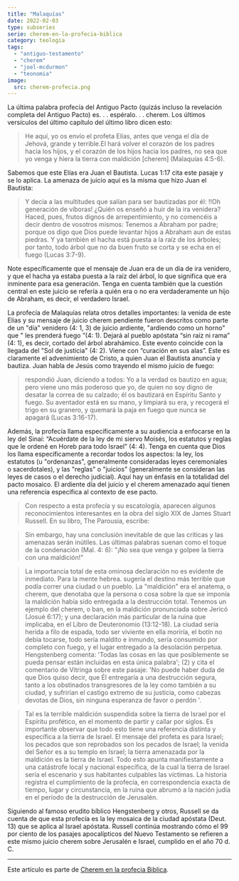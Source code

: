 ```yaml
---
title: "Malaquías"
date: 2022-02-03
type: subseries
serie: cherem-en-la-profecia-biblica
category: teologia
tags:
  - "antiguo-testamento"
  - "cherem"
  - "joel-mcdurmon"
  - "teonomia"
image:
  src: cherem-profecia.png
---
```


La última palabra profecía del Antiguo Pacto (quizás incluso la revelación completa del Antiguo Pacto) es. . . espéralo. . . cherem. Los últimos versículos del último capítulo del último libro dicen esto:

> He aquí, yo os envío el profeta Elías, antes que venga el día de Jehová, grande y terrible.El hará volver el corazón de los padres hacia los hijos, y el corazón de los hijos hacia los padres, no sea que yo venga y hiera la tierra con maldición \[cherem\] (Malaquías 4:5-6).

Sabemos que este Elías era Juan el Bautista. Lucas 1:17 cita este pasaje y se lo aplica. La amenaza de juicio aquí es la misma que hizo Juan el Bautista:

> Y decía a las multitudes que salían para ser bautizadas por él: !!Oh generación de víboras! ¿Quién os enseñó a huir de la ira venidera? Haced, pues, frutos dignos de arrepentimiento, y no comencéis a decir dentro de vosotros mismos: Tenemos a Abraham por padre; porque os digo que Dios puede levantar hijos a Abraham aun de estas piedras. Y ya también el hacha está puesta a la raíz de los árboles; por tanto, todo árbol que no da buen fruto se corta y se echa en el fuego (Lucas 3:7-9).

Note específicamente que el mensaje de Juan era de un día de ira venidero, y que el hacha ya estaba puesta a la raíz del árbol, lo que significa que era inminente para esa generación. Tenga en cuenta también que la cuestión central en este juicio se refería a quién era o no era verdaderamente un hijo de Abraham, es decir, el verdadero Israel.

La profecía de Malaquías relata otros detalles importantes: la venida de este Elías y su mensaje de juicio cherem pendiente fueron descritos como parte de un "día" venidero (4: 1, 3) de juicio ardiente, "ardiendo como un horno" que " les prenderá fuego ”(4: 1). Dejará al pueblo apóstata “sin raíz ni rama” (4: 1), es decir, cortado del árbol abrahámico. Este evento coincide con la llegada del "Sol de justicia" (4: 2). Viene con “curación en sus alas”. Este es claramente el advenimiento de Cristo, a quien Juan el Bautista anuncia y bautiza. Juan habla de Jesús como trayendo el mismo juicio de fuego:

> respondió Juan, diciendo a todos: Yo a la verdad os bautizo en agua; pero viene uno más poderoso que yo, de quien no soy digno de desatar la correa de su calzado; él os bautizará en Espíritu Santo y fuego. Su aventador está en su mano, y limpiará su era, y recogerá el trigo en su granero, y quemará la paja en fuego que nunca se apagará (Lucas 3:16-17).

Además, la profecía llama específicamente a su audiencia a enfocarse en la ley del Sinaí: “Acuérdate de la ley de mi siervo Moisés, los estatutos y reglas que le ordené en Horeb para todo Israel” (4: 4). Tenga en cuenta que Dios los llama específicamente a recordar todos los aspectos: la ley, los estatutos (u "ordenanzas", generalmente consideradas leyes ceremoniales o sacerdotales), y las "reglas" o "juicios" (generalmente se consideran las leyes de casos o el derecho judicial). Aquí hay un énfasis en la totalidad del pacto mosaico. El ardiente día del juicio y el cherem amenazado aquí tienen una referencia específica al contexto de ese pacto.

> Con respecto a esta profecía y su escatología, aparecen algunos reconocimientos interesantes en la obra del siglo XIX de James Stuart Russell. En su libro, The Parousia, escribe:

> Sin embargo, hay una conclusión inevitable de que las críticas y las amenazas serán inútiles. Las últimas palabras suenan como el toque de la condenación (Mal. 4: 6): "¡No sea que venga y golpee la tierra con una maldición!"

> La importancia total de esta ominosa declaración no es evidente de inmediato. Para la mente hebrea. sugería el destino más terrible que podía correr una ciudad o un pueblo. La "maldición" era el anatema, o cherem, que denotaba que la persona o cosa sobre la que se imponía la maldición había sido entregada a la destrucción total. Tenemos un ejemplo del cherem, o ban, en la maldición pronunciada sobre Jericó (Josué 6:17); y una declaración más particular de la ruina que implicaba, en el Libro de Deuteronomio (13:12-18). La ciudad sería herida a filo de espada, todo ser viviente en ella moriría, el botín no debía tocarse, todo sería maldito e inmundo, sería consumido por completo con fuego, y el lugar entregado a la desolación perpetua. Hengstenberg comenta: 'Todas las cosas en las que posiblemente se pueda pensar están incluidas en esta única palabra'; (2) y cita el comentario de Vitringa sobre este pasaje: 'No puede haber duda de que Dios quiso decir, que Él entregaría a una destrucción segura, tanto a los obstinados transgresores de la ley como también a su ciudad, y sufrirían el castigo extremo de su justicia, como cabezas devotas de Dios, sin ninguna esperanza de favor o perdón '.

> Tal es la terrible maldición suspendida sobre la tierra de Israel por el Espíritu profético, en el momento de partir y callar por siglos. Es importante observar que todo esto tiene una referencia distinta y específica a la tierra de Israel. El mensaje del profeta es para Israel; los pecados que son reprobados son los pecados de Israel; la venida del Señor es a su templo en Israel; la tierra amenazada por la maldición es la tierra de Israel. Todo esto apunta manifiestamente a una catástrofe local y nacional específica, de la cual la tierra de Israel sería el escenario y sus habitantes culpables las víctimas. La historia registra el cumplimiento de la profecía, en correspondencia exacta de tiempo, lugar y circunstancia, en la ruina que abrumó a la nación judía en el período de la destrucción de Jerusalén.

Siguiendo al famoso erudito bíblico Hengstenberg y otros, Russell se da cuenta de que esta profecía es la ley mosaica de la ciudad apóstata (Deut. 13) que se aplica al Israel apóstata. Russell continúa mostrando cómo el 99 por ciento de los pasajes apocalípticos del Nuevo Testamento se refieren a este mismo juicio cherem sobre Jerusalén e Israel, cumplido en el año 70 d. C.

* * *

Este artículo es parte de [Cherem en la profecia Biblica](/articulos/cherem-en-la-profecia-biblica).

